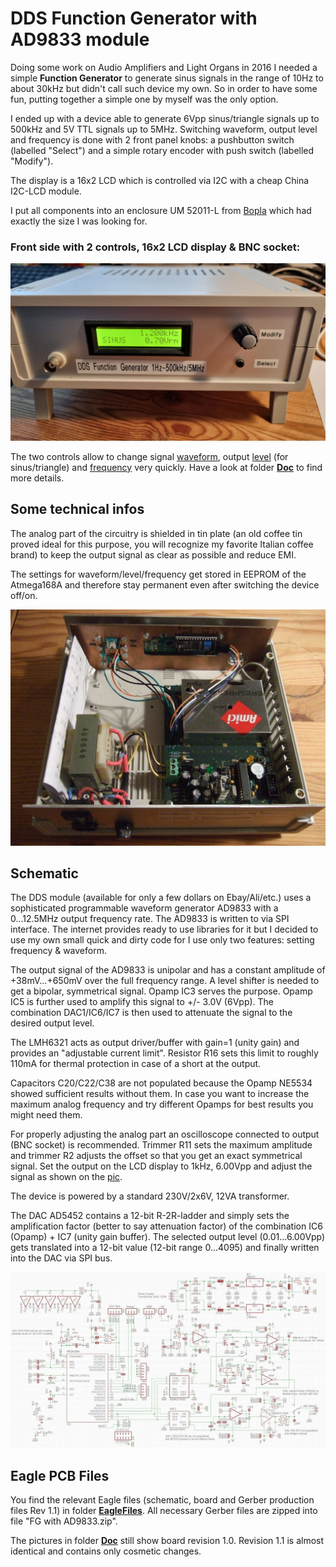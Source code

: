 # DDS Function Generator with AD9833 module #

Doing some work on Audio Amplifiers and Light Organs in 2016 I needed a simple **Function Generator** to generate sinus signals in the range of 10Hz to about 30kHz but didn't call such device my own. So in order to have some fun, putting together a simple one by myself was the only option.

I ended up with a device able to generate 6Vpp sinus/triangle signals up to 500kHz and 5V TTL signals up to 5MHz. Switching waveform, output level and frequency is done with 2 front panel knobs: a pushbutton switch (labelled "Select") and a simple rotary encoder with push switch (labelled "Modify"). 
  
The display is a 16x2 LCD which is controlled via I2C with a cheap China I2C-LCD module.

I put all components into an enclosure UM 52011-L from [Bopla](https://www.bopla.de/en/enclosure-technology/product/ultramas/enclosure-with-air-vents/um-52011-l.html) which had exactly the size I was looking for.

### Front side with 2 controls, 16x2 LCD display & BNC socket: ###
  
![github](https://github.com/yellobyte/DDS-FunctionGenerator-with-AD9833/raw/main/Doc/FrontDisplay-Vrms.jpg)
  
The two controls allow to change signal [waveform](https://github.com/yellobyte/DDS-FunctionGenerator-with-AD9833/raw/main/Doc/SettingWaveform.mp4), output [level](https://github.com/yellobyte/DDS-FunctionGenerator-with-AD9833/raw/main/Doc/SettingLevel+SwitchingBetweenVppVrms.mp4) (for sinus/triangle) and [frequency](https://github.com/yellobyte/DDS-FunctionGenerator-with-AD9833/raw/main/Doc/SettingFrequency.mp4) very quickly. Have a look at folder [**Doc**](https://github.com/yellobyte/DDS-FunctionGenerator-with-AD9833/blob/main/Doc) to find more details. 
  
## Some technical infos ##

The analog part of the circuitry is shielded in tin plate (an old coffee tin proved ideal for this purpose, you will recognize my favorite Italian coffee brand) to keep the output signal as clear as possible and reduce EMI. 
  
The settings for waveform/level/frequency get stored in EEPROM of the Atmega168A and therefore stay permanent even after switching the device off/on.
    
![github](https://github.com/yellobyte/DDS-FunctionGenerator-with-AD9833/raw/main/Doc/OpenCase.jpg)
  
## Schematic ##
    
The DDS module (available for only a few dollars on Ebay/Ali/etc.) uses a sophisticated programmable waveform generator AD9833 with a 0...12.5MHz output frequency rate. The AD9833 is written to via SPI interface. The internet provides ready to use libraries for it but I decided to use my own small quick and dirty code for I use only two features: setting frequency & waveform.
  
The output signal of the AD9833 is unipolar and has a constant amplitude  of +38mV...+650mV over the full frequency range. A level shifter is needed to get a bipolar, symmetrical signal. Opamp IC3 serves the purpose. Opamp IC5 is further used to amplify this signal to +/- 3.0V (6Vpp). The combination DAC1/IC6/IC7 is then used to attenuate the signal to the desired output level.
  
The LMH6321 acts as output driver/buffer with gain=1 (unity gain) and provides an  "adjustable current limit". Resistor R16 sets this limit to roughly 110mA for thermal protection in case of a short at the output.
  
Capacitors C20/C22/C38 are not populated because the Opamp NE5534 showed sufficient results without them. In case you want to increase the maximum analog frequency and try different Opamps for best results you might need them.
  
For properly adjusting the analog part an oscilloscope connected to output (BNC socket) is recommended. Trimmer R11 sets the maximum amplitude and trimmer R2 adjusts the offset so that you get an exact symmetrical signal.
Set the output on the LCD display to 1kHz, 6.00Vpp and adjust the signal as shown on the [pic](https://github.com/yellobyte/DDS-FunctionGenerator-with-AD9833/raw/main/Doc/AdjustingOutputLevel.jpg).
  
The device is powered by a standard 230V/2x6V, 12VA transformer.

The DAC AD5452 contains a 12-bit R-2R-ladder and simply sets the amplification factor (better to say attenuation factor) of the combination IC6 (Opamp) + IC7 (unity gain buffer). The selected output level (0.01...6.00Vpp) gets translated into a 12-bit value (12-bit range 0...4095) and finally written into the DAC via SPI bus.
    
![github](https://github.com/yellobyte/DDS-FunctionGenerator-with-AD9833/raw/main/EagleFiles/Schematic_V1.1.jpg)
  
## Eagle PCB Files ##

You find the relevant Eagle files (schematic, board and Gerber production files Rev 1.1) in folder [**EagleFiles**](https://github.com/yellobyte/DDS-FunctionGenerator-with-AD9833/blob/main/EagleFiles). All necessary Gerber files are zipped into file "FG with AD9833.zip".  

The pictures in folder [**Doc**](https://github.com/yellobyte/DDS-FunctionGenerator-with-AD9833/blob/main/Doc) still show board revision 1.0.   Revision 1.1 is almost identical and contains only cosmetic changes.
   
